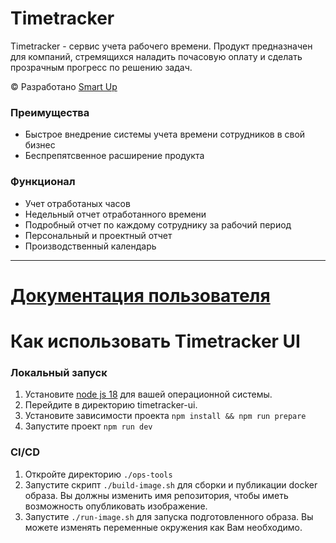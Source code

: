 # Timetracker
Timetracker - сервис учета рабочего времени. Продукт предназначен для компаний, стремящихся наладить почасовую оплату и сделать прозрачным прогресс по решению задач.

&copy; Разработано [Smart Up](https://smartup.ru/ "Smartup")

### Преимущества
- Быстрое внедрение системы учета времени сотрудников в свой бизнес
- Беспрепятсвенное расширение продукта

### Функционал
- Учет отработаных часов
- Недельный отчет отработанного времени
- Подробный отчет по каждому сотруднику за рабочий период
- Персональный и проектный отчет
- Производственный календарь
***
# [Документация пользователя](./docs/main.md)

# Как использовать Timetracker UI

### Локальный запуск

1) Установите [node js 18](https://nodejs.org/en/download/current "node js 18")  для вашей операционной системы.
2) Перейдите в директорию timetracker-ui.
3) Установите зависимости проекта ``npm install && npm run prepare``
4) Запустите проект ``npm run dev``

### CI/CD
1) Откройте директорию ``./ops-tools``
2) Запустите скрипт ``./build-image.sh`` для сборки и публикации docker образа. Вы должны изменить имя репозитория, чтобы иметь возможность опубликовать изображение.
3) Запустите ``./run-image.sh`` для запуска подготовленного образа. Вы можете изменять переменные окружения как Вам необходимо.